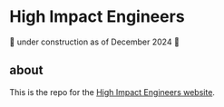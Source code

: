 # High Impact Engineers

🚧 under construction as of December 2024 🚧

## about

This is the repo for the [High Impact Engineers website](https://high-impact-engineers.github.io/).

